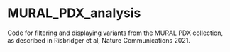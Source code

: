 # MURAL_PDX_analysis
Code for filtering and displaying variants from the MURAL PDX collection, as described in Risbridger et al, Nature Communications 2021.
